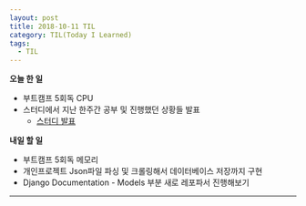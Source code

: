 ```yaml
---
layout: post
title: 2018-10-11 TIL
category: TIL(Today I Learned)
tags:
  - TIL
---
```




**오늘 한 일**

- 부트캠프 5회독 CPU
- 스터디에서 지난 한주간 공부 및 진행했던 상황들 발표
  - [스터디 발표](https://github.com/Monaegi/Share/blob/master/2018-10-11.md)

**내일 할 일**

- 부트캠프 5회독 메모리
- 개인프로젝트 Json파일 파싱 및 크롤링해서 데이터베이스 저장까지 구현
- Django Documentation - Models 부분 새로 레포파서 진행해보기



---


